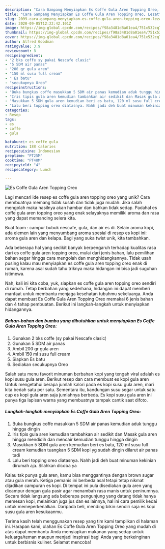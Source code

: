 ```yaml
---
description: "Cara Gampang Menyiapkan Es Coffe Gula Aren Topping Oreo, Lezat"
title: "Cara Gampang Menyiapkan Es Coffe Gula Aren Topping Oreo, Lezat"
slug: 2099-cara-gampang-menyiapkan-es-coffe-gula-aren-topping-oreo-lezat
date: 2020-09-05T12:22:42.101Z
image: https://img-global.cpcdn.com/recipes/f98a3481d8a01ea4/751x532cq70/es-coffe-gula-aren-topping-oreo-foto-resep-utama.jpg
thumbnail: https://img-global.cpcdn.com/recipes/f98a3481d8a01ea4/751x532cq70/es-coffe-gula-aren-topping-oreo-foto-resep-utama.jpg
cover: https://img-global.cpcdn.com/recipes/f98a3481d8a01ea4/751x532cq70/es-coffe-gula-aren-topping-oreo-foto-resep-utama.jpg
author: Alfred Goodman
ratingvalue: 3.9
reviewcount: 8
recipeingredient:
- "2 bks coffe sy pakai Nescafe clasic"
- "5 SDM air panas"
- "200 gr gula aren"
- "150 ml susu full cream"
- " Es batu"
- "secukupnya Oreo"
recipeinstructions:
- "Buka bungkus coffe masukkan 5 SDM air panas kemudian aduk tunggu hingga dingin"
- "Iris tipis gula aren kemudian tambahkan air sedikit dan Masak gula aren hingga mendidih dan mencair kemudian tunggu hingga dingin"
- "Masukkan 5 SDM gula aren kemudian beri es batu, 120 ml susu full cream kemudian tuangkan 5 SDM kopi yg sudah dingin dilarut air panas tadi"
- "Lalu beri topping oreo diatasnya. Nahh jadi deh buat minuman kekinian dirumah aja. Silahkan dicoba ya"
categories:
- Resep
tags:
- es
- coffe
- gula

katakunci: es coffe gula 
nutrition: 188 calories
recipecuisine: Indonesian
preptime: "PT25M"
cooktime: "PT48M"
recipeyield: "4"
recipecategory: Lunch

---
```



![Es Coffe Gula Aren Topping Oreo](https://img-global.cpcdn.com/recipes/f98a3481d8a01ea4/751x532cq70/es-coffe-gula-aren-topping-oreo-foto-resep-utama.jpg)

Lagi mencari ide resep es coffe gula aren topping oreo yang unik? Cara membuatnya memang tidak susah dan tidak juga mudah. Jika salah mengolah maka hasilnya akan hambar dan bahkan tidak sedap. Padahal es coffe gula aren topping oreo yang enak selayaknya memiliki aroma dan rasa yang dapat memancing selera kita.

Buat foam : campur bubuk nescafe, gula, dan air es di. Selain aroma kopi, ada elemen lain yang menyumbang aroma spesial di resep es kopi ini: aroma gula aren dan kelapa. Bagi yang suka twist unik, kita tambahkan.

Ada beberapa hal yang sedikit banyak berpengaruh terhadap kualitas rasa dari es coffe gula aren topping oreo, mulai dari jenis bahan, lalu pemilihan bahan segar hingga cara mengolah dan menghidangkannya. Tidak usah pusing kalau mau menyiapkan es coffe gula aren topping oreo enak di rumah, karena asal sudah tahu triknya maka hidangan ini bisa jadi suguhan istimewa.


Nah, kali ini kita coba, yuk, siapkan es coffe gula aren topping oreo sendiri di rumah. Tetap berbahan yang sederhana, hidangan ini dapat memberi manfaat untuk membantu menjaga kesehatan tubuhmu sekeluarga. Anda dapat membuat Es Coffe Gula Aren Topping Oreo memakai 6 jenis bahan dan 4 tahap pembuatan. Berikut ini langkah-langkah untuk menyiapkan hidangannya.

<!--inarticleads1-->

##### Bahan-bahan dan bumbu yang dibutuhkan untuk menyiapkan Es Coffe Gula Aren Topping Oreo:

1. Gunakan 2 bks coffe (sy pakai Nescafe clasic)
1. Gunakan 5 SDM air panas
1. Ambil 200 gr gula aren
1. Ambil 150 ml susu full cream
1. Siapkan  Es batu
1. Sediakan secukupnya Oreo


Salah satu menu favorit minuman berbahan kopi yang tengah viral adalah es kopi susu gula aren. Berikut resep dan cara membuat es kopi gula aren Untuk mengetahui berapa jumlah kalori pada es kopi susu gula aren, mari kita bedah satu per satu. Sementara itu, kandungan susu segar untuk satu cup es kopi gula aren saja jumlahnya berbeda. Es kopi susu gula aren ini punya tiga lapisan warna yang membuatnya tampak cantik saat difoto. 

<!--inarticleads2-->

##### Langkah-langkah menyiapkan Es Coffe Gula Aren Topping Oreo:

1. Buka bungkus coffe masukkan 5 SDM air panas kemudian aduk tunggu hingga dingin
1. Iris tipis gula aren kemudian tambahkan air sedikit dan Masak gula aren hingga mendidih dan mencair kemudian tunggu hingga dingin
1. Masukkan 5 SDM gula aren kemudian beri es batu, 120 ml susu full cream kemudian tuangkan 5 SDM kopi yg sudah dingin dilarut air panas tadi
1. Lalu beri topping oreo diatasnya. Nahh jadi deh buat minuman kekinian dirumah aja. Silahkan dicoba ya


Kalau tak punya gula aren, kamu bisa menggantinya dengan brown sugar atau gula merah. Ketiga pemanis ini berbeda asal tetapi tetap nikmat dijadikan campuran es kopi. Di tempat ini pula disediakan gula aren yang dicampur dengan gula pasir agar menambah rasa manis untuk peninumnya. Secara tidak langsung ada beberapa pengunjung yang datang tidak hanya memesan kopi, melainkan juga jus dan es lainnya, hal ini cara pemilik kedai untuk memeperkenalkan. Daripada beli, mending bikin sendiri saja es kopi susu gula aren kesukaanmu. 

Terima kasih telah menggunakan resep yang tim kami tampilkan di halaman ini. Harapan kami, olahan Es Coffe Gula Aren Topping Oreo yang mudah di atas dapat membantu Anda menyiapkan makanan yang sedap untuk keluarga/teman maupun menjadi inspirasi bagi Anda yang berkeinginan untuk berbisnis kuliner. Selamat mencoba!
